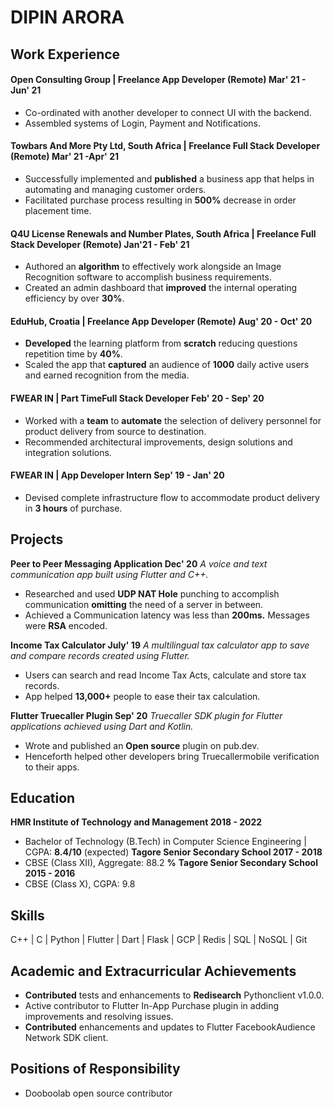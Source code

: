 
# DIPIN ARORA

## Work Experience

#### **Open Consulting Group** | Freelance App Developer (Remote) **Mar' 21 - Jun' 21**
- Co-ordinated with another developer to connect UI with the backend.
- Assembled systems of Login, Payment and Notifications.
#### **Towbars And More Pty Ltd, South Africa** | Freelance Full Stack Developer (Remote) **Mar' 21 -Apr' 21**
- Successfully implemented and **published** a business app that helps in automating and managing customer orders.
- Facilitated purchase process resulting in **500%** decrease in order placement time.
#### **Q4U License Renewals and Number Plates, South Africa** | Freelance Full Stack Developer (Remote) **Jan'21 - Feb' 21**
- Authored an **algorithm** to effectively work alongside an Image Recognition software to accomplish business requirements.
- Created an admin dashboard that **improved** the internal operating efficiency by over **30%**.
#### **EduHub, Croatia** | Freelance App Developer (Remote) **Aug' 20 - Oct' 20**
- **Developed** the learning platform from **scratch** reducing questions repetition time by **40%**.
- Scaled the app that **captured** an audience of **1000** daily active users and earned recognition from the media.
#### **FWEAR IN** | Part TimeFull Stack Developer **Feb' 20 - Sep' 20**
- Worked with a **team** to **automate** the selection of delivery personnel for product delivery from source to destination.
- Recommended architectural improvements, design solutions and integration solutions.
#### **FWEAR IN** | App Developer Intern **Sep' 19 - Jan' 20**
- Devised complete infrastructure flow to accommodate product delivery in **3 hours** of purchase.

## Projects

**Peer to Peer Messaging Application Dec' 20**
_A voice and text communication app built using Flutter and C++._
- Researched and used **UDP NAT Hole** punching to accomplish communication **omitting** the need of a server in between.
- Achieved a Communication latency was less than **200ms.** Messages were **RSA** encoded.

**Income Tax Calculator July' 19**
_A multilingual tax calculator app to save and compare records created using Flutter._
- Users can search and read Income Tax Acts, calculate and store tax records.
- App helped **13,000+** people to ease their tax calculation.

**Flutter Truecaller Plugin Sep' 20**
_Truecaller SDK plugin for Flutter applications achieved using Dart and Kotlin._
- Wrote and published an **Open source** plugin on pub.dev.
- Henceforth helped other developers bring Truecallermobile verification to their apps.

## Education

**HMR Institute of Technology and Management 2018 - 2022** 
- Bachelor of Technology (B.Tech) in Computer Science Engineering | CGPA: **8.4/10** (expected)
**Tagore Senior Secondary School 2017 - 2018**
- CBSE (Class XII), Aggregate: 88.2 **%**
**Tagore Senior Secondary School 2015 - 2016**
- CBSE (Class X), CGPA: 9.8

## Skills

C++ | C | Python | Flutter | Dart | Flask | GCP | Redis | SQL | NoSQL | Git
## Academic and Extracurricular Achievements

- **Contributed** tests and enhancements to **Redisearch** Pythonclient v1.0.0.
- Active contributor to Flutter In-App Purchase plugin in adding improvements and resolving issues.
- **Contributed** enhancements and updates to Flutter FacebookAudience Network SDK client.

## Positions of Responsibility

- Dooboolab open source contributor

